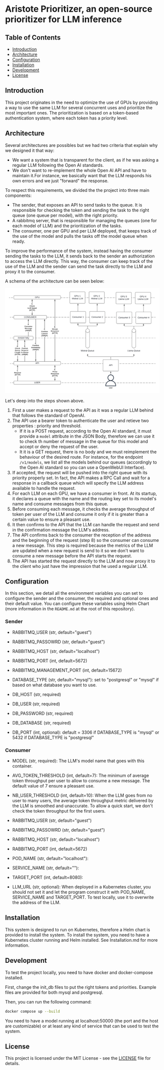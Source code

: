 # Aristote Prioritizer, an open-source prioritizer for LLM inference

## Table of Contents

- [Introduction](#introduction)
- [Architecture](#architecture)
- [Configuration](#configuration)
- [Installation](#installation)
- [Development](#development)
- [License](#license)

## Introduction

This project originates in the need to optimize the use of GPUs by providing a way to use the same LLM for several concurrent uses and prioritize the most important ones. The prioritization is based on a token-based authentication system, where each token has a priority level.

## Architecture

Several architectures are possibles but we had two criteria that explain why we designed it that way:
- We want a system that is transparent for the client, as if he was asking a regular LLM following the Open AI standards.
- We don't want to re-implement the whole Open AI API and have to maintain it.For instance, we basically want that the LLM responds his own errors and we just "forward" the response.

To respect this requirements, we divided the the project into three main components:

- The sender, that exposes an API to send tasks to the queue. It is responsible for checking the token and sending the task to the right queue (one queue per model), with the right priority.
- A rabbitmq server, that is responsible for managing the queues (one for each model of LLM) and the prioritization of the tasks.
- The consumer, one per GPU and per LLM deployed, that keeps track of the use of the model and pulls the tasks off the model queue when ready.

To improve the performance of the system, instead having the consumer sending the tasks to the LLM, it sends back to the sender an authorization to access the LLM directly. This way, the consumer can keep track of the use of the LLM and the sender can send the task directly to the LLM and proxy it to the consumer.

A schema of the architecture can be seen below:

![Architecture](./architecture.png)

Let's deep into the steps shown above. 

1. First a user makes a request to the API as it was a regular LLM behind that follows the standard of OpenAI.
2. The API use a bearer token to authenticate the user and retieve two properties : priority and threshold.
    - If it is a POST request, according to the Open AI standard, it must provide a `model` attribute in the JSON Body, therefore we can use it to check th number of message in the queue for this model and accept or deny the request of the user.
    - It it is a GET request, there is no body and we must reimplement the behaviour of the desired route. For instance, for the endpoint `/v1/models`, we list all the models behind our queues (accordingly to the Open AI standard so you can use a OpenWebUI Interface).
3. If accepted, the request will be pushed into the right queue with its priority properly set. In fact, the API makes a RPC Call and wait for a response in a callback queue which will specify the LLM address available to handle the request.
4. For each LLM on each GPU, we have a consumer in front. At its startup, it declares a queue with the name and the routing key set to its model's name and consume messages from this queue.
5. Before consuming each message, it checks the average throughput of token per user of the LLM and consume it only if it is greater than a certain value to ensure a pleasant use.
6. It then confirms to the API that the LLM can handle the request and send in the confirmation message the LLM's address.
7. The API confirms back to the consumer the reception of the address and the beginning of the request (step 8) so the consumer can consume a new message. This step is required because the metrics of the LLM are updated when a new request is send to it so we don't want to consume a new message before the API starts the request.
8. The API has started the request directly to the LLM and now proxy it to the client who just have the impression that he used a regular LLM.

## Configuration

In this section, we detail all the environment variables you can set to configure the sender and the consumer, the required and optional ones and their default value. You can configure these variables using Helm Chart (more information in the `README.md` at the root of this repository).

### Sender

- RABBITMQ_USER (str, default="guest")

- RABBITMQ_PASSOWRD (str, default="guest")

- RABBITMQ_HOST (str, default="localhost")

- RABBITMQ_PORT (int, default=5672)

- RABBITMQ_MANAGEMENT_PORT (int, default=15672)
- DATABASE_TYPE (str, default="mysql"): set to "postgresql" or "mysql" if based on what database you want to use.

- DB_HOST (str, required)

- DB_USER (str, required)

- DB_PASSWORD (str, required)

- DB_DATABASE (str, required)

- DB_PORT (int, optional): default = 3306 if DATABASE_TYPE is "mysql" or 5432 if DATABASE_TYPE is "postgresql"

### Consumer

- MODEL (str, required): The LLM's model name that goes with this container.

- AVG_TOKEN_THRESHOLD (int, default=7): The minimum of average token throughput per user to allow to consume a new message. The default value of 7 ensure a pleasant use.

- NB_USER_THRESHOLD (int, default=10): When the LLM goes from no user to many users, the average token throughput metric delivered by the LLM is smoothed and unaccurate. To allow a quick start, we don't check the token throughput for the first users.

- RABBITMQ_USER (str, default="guest")

- RABBITMQ_PASSOWRD (str, default="guest")

- RABBITMQ_HOST (str, default="localhost")

- RABBITMQ_PORT (int, default=5672)

- POD_NAME (str, default="localhost"): 

- SERVICE_NAME (str, default=""): 

- TARGET_PORT (int, default=8080): 

- LLM_URL (str, optional): When deployed in a Kubernetes cluster, you should not set it and let the program construct it with POD_NAME, SERVICE_NAME and TARGET_PORT. To test locally, use it to overwrite the address of the LLM.


## Installation

This system is designed to run on Kubernetes, therefore a Helm chart is provided to install the system. To install the system, you need to have a Kubernetes cluster running and Helm installed. See Installation.md for more information.

## Development

To test the project locally, you need to have docker and docker-compose installed.

First, change the init_db files to put the right tokens and priorities. Example files are provided for both mysql and postgresql.

Then, you can run the following command:

```bash
docker compose up --build
```

You need to have a model running at localhost:50000 (the port and the host are customizable) or at least any kind of service that can be used to test the system.

## License

This project is licensed under the MIT License - see the [LICENSE](LICENSE) file for details.
